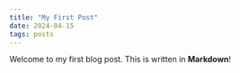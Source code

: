 ```yaml
---
title: "My First Post"
date: 2024-04-15
tags: posts
---
```


Welcome to my first blog post. This is written in **Markdown**!
